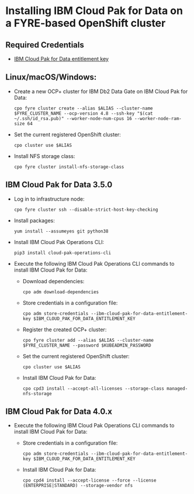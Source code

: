 # Installing IBM Cloud Pak for Data on a FYRE-based OpenShift cluster

## Required Credentials

- [IBM Cloud Pak for Data entitlement key](https://myibm.ibm.com/products-services/containerlibrary)

## Linux/macOS/Windows:

- Create a new OCP+ cluster for IBM Db2 Data Gate on IBM Cloud Pak for Data:

  ```shell
  cpo fyre cluster create --alias $ALIAS --cluster-name $FYRE_CLUSTER_NAME --ocp-version 4.8 --ssh-key "$(cat ~/.ssh/id_rsa.pub)" --worker-node-num-cpus 16 --worker-node-ram-size 64
  ```

- Set the current registered OpenShift cluster:

  ```shell
  cpo cluster use $ALIAS
  ```

- Install NFS storage class:

  ```shell
  cpo fyre cluster install-nfs-storage-class
  ```

## IBM Cloud Pak for Data 3.5.0

- Log in to infrastructure node:

  ```shell
  cpo fyre cluster ssh --disable-strict-host-key-checking
  ```

- Install packages:

  ```shell
  yum install --assumeyes git python38
  ```

- Install IBM Cloud Pak Operations CLI:

  ```shell
  pip3 install cloud-pak-operations-cli
  ```

- Execute the following IBM Cloud Pak Operations CLI commands to install IBM Cloud Pak for Data:

  - Download dependencies:

    ```shell
    cpo adm download-dependencies
    ```

  - Store credentials in a configuration file:

    ```shell
    cpo adm store-credentials --ibm-cloud-pak-for-data-entitlement-key $IBM_CLOUD_PAK_FOR_DATA_ENTITLEMENT_KEY
    ```

  - Register the created OCP+ cluster:

    ```shell
    cpo fyre cluster add --alias $ALIAS --cluster-name $FYRE_CLUSTER_NAME --password $KUBEADMIN_PASSWORD
    ```

  - Set the current registered OpenShift cluster:

    ```shell
    cpo cluster use $ALIAS
    ```

  - Install IBM Cloud Pak for Data:

    ```shell
    cpo cpd3 install --accept-all-licenses --storage-class managed-nfs-storage
    ```

## IBM Cloud Pak for Data 4.0.x

- Execute the following IBM Cloud Pak Operations CLI commands to install IBM Cloud Pak for Data:

  - Store credentials in a configuration file:

    ```shell
    cpo adm store-credentials --ibm-cloud-pak-for-data-entitlement-key $IBM_CLOUD_PAK_FOR_DATA_ENTITLEMENT_KEY
    ```

  - Install IBM Cloud Pak for Data:

    ```shell
    cpo cpd4 install --accept-license --force --license (ENTERPRISE|STANDARD) --storage-vendor nfs
    ```
